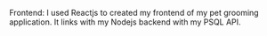 

Frontend:
I used Reactjs to created my frontend of my pet grooming application. It links with my Nodejs backend with my PSQL API.